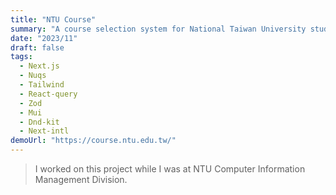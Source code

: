 ```yaml
---
title: "NTU Course"
summary: "A course selection system for National Taiwan University students."
date: "2023/11"
draft: false
tags:
  - Next.js
  - Nuqs
  - Tailwind
  - React-query
  - Zod
  - Mui
  - Dnd-kit
  - Next-intl
demoUrl: "https://course.ntu.edu.tw/"
---
```


> I worked on this project while I was at <span class="font-bold">NTU Computer Information Management Division</span>.
